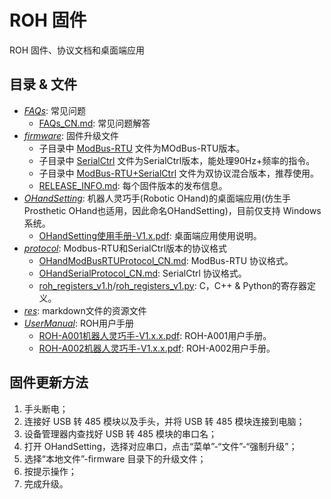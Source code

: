 # ROH 固件

ROH 固件、协议文档和桌面端应用

## 目录 & 文件

- *[FAQs](FAQs)*: 常见问题
  - [FAQs_CN.md](FAQs/FAQs_CN.md): 常见问题解答
- *[firmware](firmware)*: 固件升级文件
  - 子目录中 [ModBus-RTU](firmware/ModBus-RTU) 文件为MOdBus-RTU版本。
  - 子目录中 [SerialCtrl](firmware/SerialCtrl) 文件为SerialCtrl版本，能处理90Hz+频率的指令。
  - 子目录中 [ModBus-RTU+SerialCtrl](firmware/ModBus-RTU+SerialCtrl) 文件为双协议混合版本，推荐使用。
  - [RELEASE_INFO.md](firmware/RELEASE_INFO.md): 每个固件版本的发布信息。
- *[OHandSetting](OHandSetting)*: 机器人灵巧手(Robotic OHand)的桌面端应用(仿生手Prosthetic OHand也适用，因此命名OHandSetting)，目前仅支持 Windows 系统。
  - [OHandSetting使用手册-V1.x.pdf](OHandSetting/OHandSetting使用手册-V1.1.pdf): 桌面端应用使用说明。
- *[protocol](protocol)*: Modbus-RTU和SerialCtrl版本的协议格式
  - [OHandModBusRTUProtocol_CN.md](protocol/OHandModBusRTUProtocol_CN.md): ModBus-RTU 协议格式。
  - [OHandSerialProtocol_CN.md](protocol/OHandSerialProtocol_CN.md): SerialCtrl 协议格式。
  - [roh_registers_v1.h](protocol/roh_registers_v1.h)/[roh_registers_v1.py](protocol/roh_registers_v1.py): C，C++ & Python的寄存器定义。
- *[res](res)*: markdown文件的资源文件
- *[UserManual](UserManual)*: ROH用户手册
  - [ROH-A001机器人灵巧手-V1.x.x.pdf](UserManual/ROH-A001机器人灵巧手-V1.3.0.pdf): ROH-A001用户手册。
  - [ROH-A002机器人灵巧手-V1.x.x.pdf](UserManual/ROH-A002机器人灵巧手-V1.1.0.pdf): ROH-A002用户手册。

## 固件更新方法

1. 手头断电；
2. 连接好 USB 转 485 模块以及手头，并将 USB 转 485 模块连接到电脑；
3. 设备管理器内查找好 USB 转 485 模块的串口名；
4. 打开 OHandSetting，选择对应串口，点击“菜单”-“文件”-“强制升级”；
5. 选择“本地文件”-firmware 目录下的升级文件；
6. 按提示操作；
7. 完成升级。
